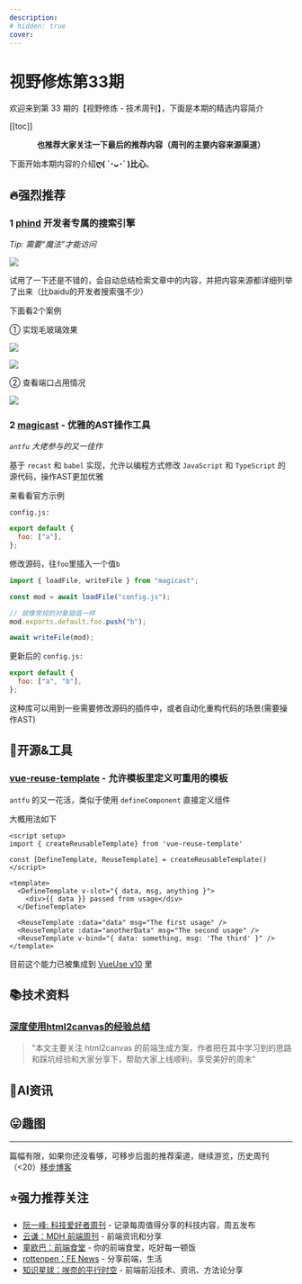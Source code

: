 ```yaml
---
description: 
# hidden: true
cover: 
---
```


# 视野修炼第33期

欢迎来到第 33 期的【视野修炼 - 技术周刊】，下面是本期的精选内容简介

[[toc]]

<center>

**​也推荐大家关注一下最后的推荐内容（周刊的主要内容来源渠道）**
</center>


下面开始本期内容的介绍**ღ( ´･ᴗ･` )比心**。
## 🔥强烈推荐
### 1 [phind](https://www.phind.com/) 开发者专属的搜索引擎
*Tip: 需要“魔法”才能访问*

![](https://img.cdn.sugarat.top/mdImg/MTY4MTQ4MDM5NzQwNQ==681480397405)

试用了一下还是不错的，会自动总结检索文章中的内容，并把内容来源都详细列举了出来（比baidu的开发者搜索强不少）

下面看2个案例

① 实现毛玻璃效果 

![](https://img.cdn.sugarat.top/mdImg/MTY4MTQ4MTQ4OTg3MQ==681481489871)

![](https://img.cdn.sugarat.top/mdImg/MTY4MTQ4MTkyMjI2Mw==681481922263)

② 查看端口占用情况

![](https://img.cdn.sugarat.top/mdImg/MTY4MTQ4MjA4OTI5MQ==681482089291)


### 2 [magicast](https://github.com/unjs/magicast) - 优雅的AST操作工具

*`antfu` 大佬参与的又一佳作*

基于 `recast` 和 `babel` 实现，允许以编程方式修改 `JavaScript` 和 `TypeScript` 的源代码，操作AST更加优雅

来看看官方示例

`config.js:`
```js
export default {
  foo: ["a"],
};
```
修改源码，往`foo`里插入一个值`b`
```ts
import { loadFile, writeFile } from "magicast";

const mod = await loadFile("config.js");

// 就像常规的对象插值一样
mod.exports.default.foo.push("b");

await writeFile(mod);
```

更新后的 `config.js:`

```js
export default {
  foo: ["a", "b"],
};
```

这种库可以用到一些需要修改源码的插件中，或者自动化重构代码的场景(需要操作AST)

## 🔧开源&工具
### [vue-reuse-template](https://github.com/antfu/vue-reuse-template) - 允许模板里定义可重用的模板

`antfu` 的又一花活，类似于使用 `defineComponent` 直接定义组件

大概用法如下
```vue
<script setup>
import { createReusableTemplate} from 'vue-reuse-template'

const [DefineTemplate, ReuseTemplate] = createReusableTemplate()
</script>

<template>
  <DefineTemplate v-slot="{ data, msg, anything }">
    <div>{{ data }} passed from usage</div>
  </DefineTemplate>

  <ReuseTemplate :data="data" msg="The first usage" />
  <ReuseTemplate :data="anotherData" msg="The second usage" />
  <ReuseTemplate v-bind="{ data: something, msg: 'The third' }" />
</template>
```

目前这个能力已被集成到 [VueUse v10](https://vueuse.org/core/createReusableTemplate/) 里


## 📚技术资料
### [深度使用html2canvas的经验总结](https://mp.weixin.qq.com/s/dPZLXaRFfIGmX6MBrPlKKQ)

>"本文主要关注 html2canvas 的前端生成方案，作者把在其中学习到的思路和踩坑经验和大家分享下，帮助大家上线顺利，享受美好的周末"

## 🤖AI资讯


## 😛趣图

---

篇幅有限，如果你还没看够，可移步后面的推荐渠道，继续游览，历史周刊（<20）[移步博客](https://sugarat.top/weekly/index.html)

## ⭐️强力推荐关注
* [阮一峰: 科技爱好者周刊](https://www.ruanyifeng.com/blog/archives.html) - 记录每周值得分享的科技内容，周五发布
* [云谦：MDH 前端周刊](https://www.yuque.com/chencheng/mdh-weekly) - 前端资讯和分享
* [童欧巴：前端食堂](https://github.com/Geekhyt/weekly) - 你的前端食堂，吃好每一顿饭
* [rottenpen：FE News](https://rottenpen.zhubai.love/) - 分享前端，生活
* [知识星球：咲奈的平行时空](https://wx.zsxq.com/dweb2/index/group/15552285284822) - 前端前沿技术、资讯、方法论分享
